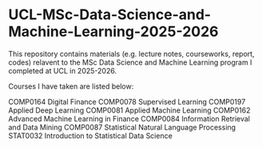 # UCL-MSc-Data-Science-and-Machine-Learning-2025-2026
This repository contains materials (e.g. lecture notes, courseworks, report, codes) relavent to the MSc Data Science and Machine Learning program I completed at UCL in 2025-2026.

Courses I have taken are listed below:

COMP0164 Digital Finance
COMP0078 Supervised Learning
COMP0197 Applied Deep Learning
COMP0081 Applied Machine Learning
COMP0162 Advanced Machine Learning in Finance
COMP0084 Information Retrieval and Data Mining
COMP0087 Statistical Natural Language Processing
STAT0032 Introduction to Statistical Data Science
